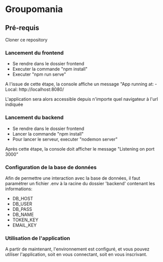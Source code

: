 # Groupomania

## Pré-requis
Cloner ce repository

### Lancement du frontend
* Se rendre dans le dossier frontend
* Executer la commande "npm install"
* Executer "npm run serve"

A l'issue de cette étape, la console affiche un message "App running at: - Local:  http://localhost:8080/ 

L'application sera alors accessible depuis n'importe quel navigateur à l'url indiquée

### Lancement du backend
* Se rendre dans le dossier frontend
* Lancer la commande "npm install"
* Pour lancer le serveur, executer "nodemon server"

Après cette étape, la console doit afficher le message "Listening on port 3000"

### Configuration de la base de données
Afin de permettre une interaction avec la base de données, il faut paramétrer un fichier .env à la racine du dossier 'backend' contenant les informations:
  * DB_HOST
  * DB_USER
  * DB_PASS
  * DB_NAME
  * TOKEN_KEY
  * EMAIL_KEY

### Utilisation de l'application
A partir de maintenant, l'environnement est configuré, et vous pouvez utiliser l'application, soit en vous connectant, soit en vous inscrivant.

